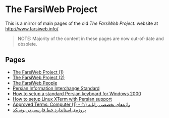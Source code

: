 # The FarsiWeb Project

This is a mirror of main pages of the old *The FarsiWeb Project.* website at
<http://www.farsiweb.info/>

> NOTE: Majority of the content in these pages are now out-of-date and obsolete.

## Pages

* [The FarsiWeb Project (1)](main.html)
* [The FarsiWeb Project (2)](main-2.html)
* [The FarsiWeb People](people.html)
* [Persian Information Interchange Standard](standard/)
* [How to setup a standard Persian keyboard for Windows 2000](howto/win2keyb/)
* [How to setup Linux XTerm with Persian support](howto/xterm/)
* [Approved Terms: Computer (1) - واژه‌های تخصصی رایانه (۱)](academy-comp1.html)
* [پروژه‌‌ى‌ ‌استاند‌ارد خط‌ فارسى‌ در يونى‌کد](report-stat1.html)
